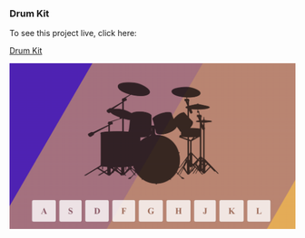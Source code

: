 ### Drum Kit

To see this project live, click here:

[Drum Kit](https://emredeveci.github.io/drum-kit)

![Drum Kit Screenshot](./assets/images/screenshot.png)
